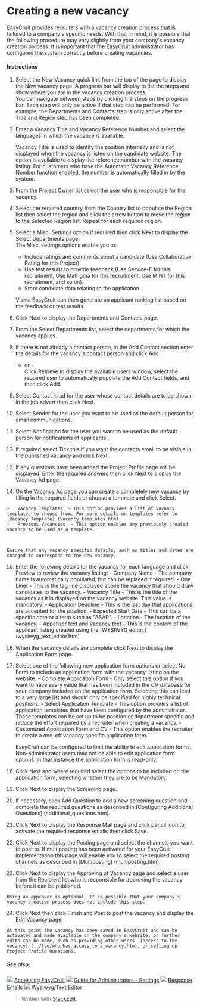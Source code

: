 # Creating a new vacancy

EasyCruit provides recruiters with a vacancy creation process that is tailored to a company's specific needs. With that in mind, it is possible that the following procedure may vary slightly from your company's vacancy creation process. It is important that the EasyCruit administrator has configured the system correctly before creating vacancies.

#### Instructions

1.  Select the  New Vacancy  quick link from the top of the page to display the  New vacancy  page. A progress bar will display to list the steps and show where you are in the vacancy creation process.  
    You can navigate between steps by clicking the steps on the progress bar. Each step will only be active if that step can be performed. For example, the  Departments  and  Contacts  step is only active after the  Title  and  Region  step has been completed.
2.  Enter a  Vacancy Title  and  Vacancy Reference Number  and select the languages in which the vacancy is available.  
      
    Vacancy Title  is used to identify the position internally and is not displayed when the vacancy is listed on the candidate website. The option is available to display the reference number with the vacancy listing. For customers who have the Automatic  Vacancy Reference Number  function enabled, the number is automatically filled in by the system.
3.  From the  Project Owner  list select the user who is responsible for the vacancy.
4.  Select the required country from the  Country  list to populate the  Region  list then select the region and click the arrow button to move the region to the  Selected Region  list. Repeat for each required region.
5.  Select a  Misc. Settings  option if required then click  Next  to display the Select Departments page.  
    The Misc. settings options enable you to:  
    
    -   Include ratings and comments about a candidate (Use Collaborative Rating for this Project).
    -   Use test results to provide feedback (Use Service-F for this recruitment,  Use Matrigma for this recruitment,  Use MINT for this recruitment, and so on).
    -   Store candidate data relating to the application.
    
      
    Visma EasyCruit can then generate an applicant ranking list based on the feedback or test results.
6.  Click  Next  to display the  Departments and Contacts  page.
7.  From the  Select Departments  list, select the departments for which the vacancy applies.
8.  If there is not already a contact person, in the  Add Contact  section enter the details for the vacancy's contact person and click  Add  
    - or -  
    Click  Retrieve  to display the available users window, select the required user to automatically populate the  Add Contact  fields, and then click  Add.
9.  Select  Contact in ad  for the user whose contact details are to be shown in the job advert then click  Next.
10.  Select  Sender  for the user you want to be used as the default person for email communications.
11.  Select  Notification  for the user you want to be used as the default person for notifications of applicants.
12.  If required select  Tick this if you want the contacts email to be visible in the published vacancy  and click  Next.
13.  If any questions have been added the  Project Profile  page will be displayed. Enter the required answers then click  Next  to display the  Vacancy Ad  page.
14.  On the  Vacancy Ad  page you can create a completely new vacancy by filling in the required fields or choose a template and click  Select.
    
    -   Vacancy Templates  - This option provides a list of vacancy templates to choose from. For more details on templates refer to  [Vacancy Template] (vacancy_templates.htm).
    -   Previous Vacancies  - This option enables any previously created vacancy to be used as a template.  
          
        
    
    Ensure that any vacancy specific details, such as titles and dates are changed to correspond to the new vacancy.
15.  Enter the following details for the vacancy for each language and click  Preview  to review the vacancy listing:
    -   Company Name  - The company name is automatically populated, but can be replaced if required.
    -   One Liner  - This is the tag line displayed above the vacancy that should draw candidates to the vacancy.
    -   Vacancy Title  - This is the title of the vacancy as it is displayed on the vacancy website. This value is mandatory.
    -   Application Deadline  - This is the last day that applications are accepted for the position.
    -   Expected Start Date  - This can be a specific date or a term such as "ASAP".
    -   Location  - The location of the vacancy.
    -   Appetizer text  and  Vacancy text  - This is the content of the applicant listing created using the  [WYSIWYG editor.] (wysiwyg_text_editor.htm)
16.  When the vacancy details are complete click  Next  to display the  Application Form  page.
17.  Select one of the following new application form options or select  No Form  to include an application form with the vacancy listing on the website:
    -   Complete Application Form  - Only select this option if you want to have every value that has been included in the CV database for your company included on the application form. Selecting this can lead to a very large list and should only be specified for highly technical positions.
    -   Select Application Template  - This option provides a list of application templates that have been configured by the administrator. These templates can be set up to be position or department specific and reduce the effort required by a recruiter when creating a vacancy.
    -   Customized Application Form and CV  - This option enables the recruiter to create a one-off vacancy specific application form.  
          
        EasyCruit can be configured to limit the ability to edit application forms. Non-administrator users may not be able to edit application form options; in that instance the application form is read-only.
18.  Click  Next  and where required select the options to be included on the application form, selecting whether they are to be  Mandatory.
19.  Click  Next  to display the  Screening  page.
20.  If necessary, click  Add Question  to add a new screening question and complete the required questions as described in  [Configuring Additional Questions] (additional_questions.htm).
21.  Click  Next  to display the  Response Mail  page and click pencil icon to activate the required response emails then click  Save.
22.  Click  Next  to display the  Posting  page and select the channels you want to post to. If multiposting has been activated for your EasyCruit implementation this page will enable you to select the required posting channels as described in  [Multiposting] (multiposting.htm).
23.  Click  Next  to display the  Approving of Vacancy  page and select a user from the  Recipient  list who is responsible for approving the vacancy before it can be published.  
      
    Using an approver is optional. It is possible that your company's vacancy creation process does not include this step.
24.  Click  Next  then click  Finish  and  Post  to post the vacancy and display the  Edit Vacancy  page.  
      
    At this point the vacancy has been saved in EasyCruit and can be activated and made available on the company's website, or further edits can be made, such as providing other users  [access to the vacancy] (../faq/who_has_access_to_a_vacancy.htm), or setting up  Project Profile Questions.

##### See also:

![](../Resources/Images/icon-document-link.png) [Accessing EasyCruit](accessing_easycruit.htm)
![](../Resources/Images/icon-document-link.png) [Guide for Administrators - Settings](guide_for_administrators_settings.htm)
![](../Resources/Images/icon-document-link.png) [Response Emails](response_emails.htm)
![](../Resources/Images/icon-document-link.png) [Wysiwyg/Text Editor](wysiwyg_text_editor.htm)


> Written with [StackEdit](https://stackedit.io/).
<!--stackedit_data:
eyJoaXN0b3J5IjpbNDQ5NTM1NTIzLDczMDk5ODExNl19
-->